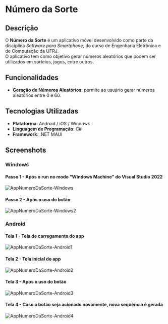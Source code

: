 # Número da Sorte

## Descrição

O **Número da Sorte** é um aplicativo móvel desenvolvido como parte da disciplina _Software para Smartphone_, do curso de Engenharia Eletrônica e de Computação da UFRJ.  
O aplicativo tem como objetivo gerar números aleatórios que podem ser utilizados em sorteios, jogos, entre outros.

## Funcionalidades

- **Geração de Números Aleatórios**: permite ao usuário gerar números aleatórios entre 0 e 60.

## Tecnologias Utilizadas

- **Plataforma**: Android / iOS / Windows  
- **Linguagem de Programação**: C#  
- **Framework**: .NET MAUI

## Screenshots

### Windows

#### Passo 1 - Após o run no modo "Windows Machine" do Visual Studio 2022
![AppNumeroDaSorte-Windows](https://github.com/user-attachments/assets/dc36f8a5-3db0-4a70-9f01-121f9476f212)

#### Passo 2 - Após o uso do botão
![AppNumeroDaSorte-Windows2](https://github.com/user-attachments/assets/abe53726-9c10-4194-b19a-c7323e6685a2)

### Android

#### Tela 1 - Tela de carregamento do app
![AppNumeroDaSorte-Android1](https://github.com/user-attachments/assets/f6d38565-3f7f-4ab7-9235-539228cc052d)

#### Tela 2 - Tela inicial do app
![AppNumeroDaSorte-Android2](https://github.com/user-attachments/assets/30b49629-a281-46c8-9b44-8e98b97f2549)

#### Tela 3 - Após o uso do botão
![AppNumeroDaSorte-Android3](https://github.com/user-attachments/assets/02badbea-30d6-488f-bb11-dcd93cade728)

#### Tela 4 - Caso o botão seja acionado novamente, nova sequência é gerada
![AppNumeroDaSorte-Android4](https://github.com/user-attachments/assets/bb87d5f9-90c6-42f7-91ac-301add852668)
